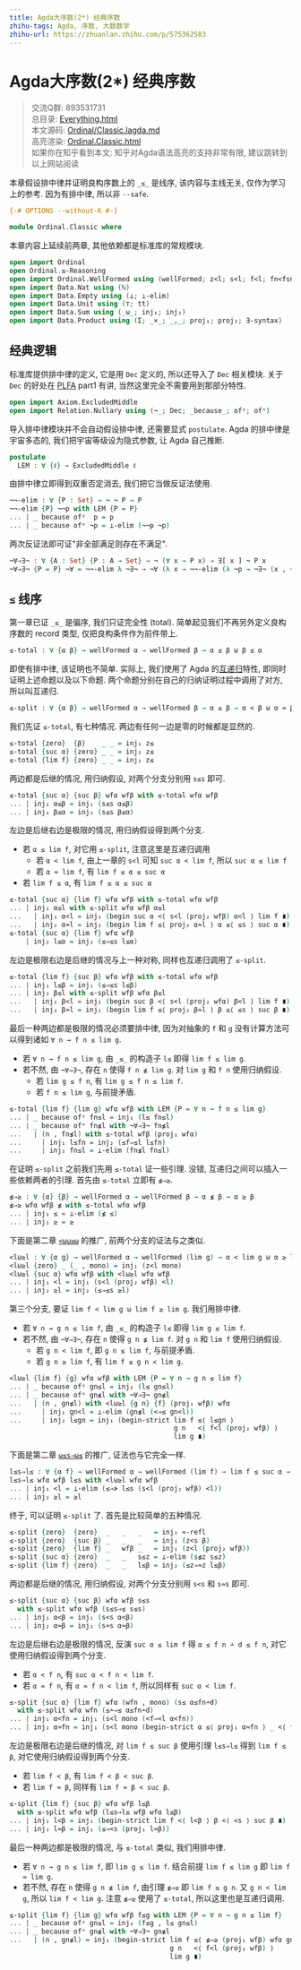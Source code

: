 ```yaml
---
title: Agda大序数(2*) 经典序数
zhihu-tags: Agda, 序数, 大数数学
zhihu-url: https://zhuanlan.zhihu.com/p/575362583
---
```


# Agda大序数(2*) 经典序数

> 交流Q群: 893531731  
> 总目录: [Everything.html](https://choukh.github.io/agda-lvo/Everything.html)  
> 本文源码: [Ordinal/Classic.lagda.md](https://github.com/choukh/agda-lvo/blob/main/src/Ordinal/Classic.lagda.md)  
> 高亮渲染: [Ordinal.Classic.html](https://choukh.github.io/agda-lvo/Ordinal.Classic.html)  
> 如果你在知乎看到本文: 知乎对Agda语法高亮的支持非常有限, 建议跳转到以上网站阅读  

本章假设排中律并证明良构序数上的 `_≤_` 是线序, 该内容与主线无关, 仅作为学习上的参考. 因为有排中律, 所以非 `--safe`.

```agda
{-# OPTIONS --without-K #-}

module Ordinal.Classic where
```

本章内容上延续前两章, 其他依赖都是标准库的常规模块.

```agda
open import Ordinal
open Ordinal.≤-Reasoning
open import Ordinal.WellFormed using (wellFormed; z<l; s<l; f<l; fn<fsn)
open import Data.Nat using (ℕ)
open import Data.Empty using (⊥; ⊥-elim)
open import Data.Unit using (⊤; tt)
open import Data.Sum using (_⊎_; inj₁; inj₂)
open import Data.Product using (Σ; _×_; _,_; proj₁; proj₂; ∃-syntax)
```

## 经典逻辑

标准库提供排中律的定义, 它是用 `Dec` 定义的, 所以还导入了 `Dec` 相关模块. 关于 `Dec` 的好处在 [PLFA](https://agda-zh.github.io/PLFA-zh/) part1 有讲, 当然这里完全不需要用到那部分特性.

```agda
open import Axiom.ExcludedMiddle
open import Relation.Nullary using (¬_; Dec; _because_; ofʸ; ofⁿ)
```

导入排中律模块并不会自动假设排中律, 还需要显式 `postulate`. Agda 的排中律是宇宙多态的, 我们把宇宙等级设为隐式参数, 让 Agda 自己推断.

```agda
postulate
  LEM : ∀ {ℓ} → ExcludedMiddle ℓ
```

由排中律立即得到双重否定消去, 我们把它当做反证法使用.

```agda
¬¬-elim : ∀ {P : Set} → ¬ ¬ P → P
¬¬-elim {P} ¬¬p with LEM {P = P}
... | _ because ofʸ  p = p
... | _ because ofⁿ ¬p = ⊥-elim (¬¬p ¬p)
```

两次反证法即可证"非全部满足则存在不满足".

```agda
¬∀⇒∃¬ : ∀ {A : Set} {P : A → Set} → ¬ (∀ x → P x) → ∃[ x ] ¬ P x
¬∀⇒∃¬ {P = P} ¬∀ = ¬¬-elim λ ¬∃¬ → ¬∀ (λ x → ¬¬-elim (λ ¬p → ¬∃¬ (x , ¬p)))
```

## `≤` 线序

第一章已证 `_≤_` 是偏序, 我们只证完全性 (total). 简单起见我们不再另外定义良构序数的 record 类型, 仅把良构条件作为前件带上.

```agda
≤-total : ∀ {α β} → wellFormed α → wellFormed β → α ≤ β ⊎ β ≤ α
```

即使有排中律, 该证明也不简单. 实际上, 我们使用了 Agda 的[互递归](https://agda.readthedocs.io/en/v2.6.2.2/language/mutual-recursion.html)特性, 即同时证明上述命题以及以下命题. 两个命题分别在自己的归纳证明过程中调用了对方, 所以叫互递归.

```agda
≤-split : ∀ {α β} → wellFormed α → wellFormed β → α ≤ β → α < β ⊎ α ≈ β
```

我们先证 `≤-total`, 有七种情况. 两边有任何一边是零的时候都是显然的.

```agda
≤-total {zero}  {β}    _ _ = inj₁ z≤
≤-total {suc α} {zero} _ _ = inj₂ z≤
≤-total {lim f} {zero} _ _ = inj₂ z≤
```

两边都是后继的情况, 用归纳假设, 对两个分支分别用 `s≤s` 即可.

```agda
≤-total {suc α} {suc β} wfα wfβ with ≤-total wfα wfβ
... | inj₁ α≤β = inj₁ (s≤s α≤β)
... | inj₂ β≤α = inj₂ (s≤s β≤α)
```

左边是后继右边是极限的情况, 用归纳假设得到两个分支.

- 若 `α ≤ lim f`, 对它用 `≤-split`, 注意这里是互递归调用
  - 若 `α < lim f`, 由上一章的 `s<l` 可知 `suc α < lim f`, 所以 `suc α ≤ lim f`
  - 若 `α ≈ lim f`, 有 `lim f ≤ α ≤ suc α`
- 若 `lim f ≤ α`, 有 `lim f ≤ α ≤ suc α`

```agda
≤-total {suc α} {lim f} wfα wfβ with ≤-total wfα wfβ
... | inj₁ α≤l with ≤-split wfα wfβ α≤l
...   | inj₁ α<l = inj₁ (begin suc α <⟨ s<l (proj₂ wfβ) α<l ⟩ lim f ∎)
...   | inj₂ α≈l = inj₂ (begin lim f ≤⟨ proj₂ α≈l ⟩ α ≤⟨ ≤s ⟩ suc α ∎)
≤-total {suc α} {lim f} wfα wfβ
    | inj₂ l≤α = inj₂ (≤⇒≤s l≤α)
```

左边是极限右边是后继的情况与上一种对称, 同样也互递归调用了 `≤-split`.

```agda
≤-total {lim f} {suc β} wfα wfβ with ≤-total wfα wfβ
... | inj₁ l≤β = inj₁ (≤⇒≤s l≤β)
... | inj₂ β≤l with ≤-split wfβ wfα β≤l
...   | inj₁ β<l = inj₂ (begin suc β <⟨ s<l (proj₂ wfα) β<l ⟩ lim f ∎)
...   | inj₂ β≈l = inj₁ (begin lim f ≤⟨ proj₂ β≈l ⟩ β ≤⟨ ≤s ⟩ suc β ∎)
```

最后一种两边都是极限的情况必须要排中律, 因为对抽象的 `f` 和 `g` 没有计算方法可以得到诸如 `∀ n → f n ≤ lim g`.

- 若 `∀ n → f n ≤ lim g`, 由 `_≤_` 的构造子 `l≤` 即得 `lim f ≤ lim g`.
- 若不然, 由 `¬∀⇒∃¬`, 存在 `n` 使得 `f n ≰ lim g`. 对 `lim g` 和 `f n` 使用归纳假设.
  - 若 `lim g ≤ f n`, 有 `lim g ≤ f n ≤ lim f`.
  - 若 `f n ≤ lim g`, 与前提矛盾.

```agda
≤-total {lim f} {lim g} wfα wfβ with LEM {P = ∀ n → f n ≤ lim g}
... | _ because ofʸ fn≤l = inj₁ (l≤ fn≤l)
... | _ because ofⁿ fn≰l with ¬∀⇒∃¬ fn≰l
...   | (n , fn≰l) with ≤-total wfβ (proj₁ wfα)
...     | inj₁ l≤fn = inj₂ (≤f⇒≤l l≤fn)
...     | inj₂ fn≤l = ⊥-elim (fn≰l fn≤l)
```

在证明 `≤-split` 之前我们先用 `≤-total` 证一些引理. 没错, 互递归之间可以插入一些依赖两者的引理. 首先由 `≤-total` 立即有 `≰⇒≥`.

```agda
≰⇒≥ : ∀ {α} {β} → wellFormed α → wellFormed β → α ≰ β → α ≥ β
≰⇒≥ wfα wfβ ≰ with ≤-total wfα wfβ
... | inj₁ ≤ = ⊥-elim (≰ ≤)
... | inj₂ ≥ = ≥
```

下面是第二章 [`<ω⊎≥ω`](Ordinal.WellFormed.html#6406) 的推广, 前两个分支的证法与之类似.

```agda
<l⊎≥l : ∀ {α g} → wellFormed α → wellFormed (lim g) → α < lim g ⊎ α ≥ lim g
<l⊎≥l {zero} _ (_ , mono) = inj₁ (z<l mono)
<l⊎≥l {suc α} wfα wfβ with <l⊎≥l wfα wfβ
... | inj₁ <l = inj₁ (s<l (proj₂ wfβ) <l)
... | inj₂ ≥l = inj₂ (≤⇒≤s ≥l)
```

第三个分支, 要证 `lim f < lim g ⊎ lim f ≥ lim g`. 我们用排中律.

- 若 `∀ n → g n ≤ lim f`, 由 `_≤_` 的构造子 `l≤` 即得 `lim g ≤ lim f`.
- 若不然, 由 `¬∀⇒∃¬`, 存在 `n` 使得 `g n ≰ lim f`. 对 `g n` 和 `lim f` 使用归纳假设.
  - 若 `g n < lim f`, 即 `g n ≤ lim f`, 与前提矛盾.
  - 若 `g n ≥ lim f`, 有 `lim f ≤ g n < lim g`.

```agda
<l⊎≥l {lim f} {g} wfα wfβ with LEM {P = ∀ n → g n ≤ lim f}
... | _ because ofʸ gn≤l = inj₂ (l≤ gn≤l)
... | _ because ofⁿ gn≰l with ¬∀⇒∃¬ gn≰l
...   | (n , gn≰l) with <l⊎≥l {g n} {f} (proj₁ wfβ) wfα
...     | inj₁ gn<l = ⊥-elim (gn≰l (<⇒≤ gn<l))
...     | inj₂ l≤gn = inj₁ (begin-strict lim f ≤⟨ l≤gn ⟩
                                         g n   <⟨ f<l (proj₂ wfβ) ⟩
                                         lim g ∎)
```

下面是第二章 [`ω≤s⇒ω≤`](Ordinal.WellFormed.html#6733) 的推广, 证法也与它完全一样.

```agda
l≤s⇒l≤ : ∀ {α f} → wellFormed α → wellFormed (lim f) → lim f ≤ suc α → lim f ≤ α
l≤s⇒l≤ wfα wfβ l≤s with <l⊎≥l wfα wfβ
... | inj₁ <l = ⊥-elim (≤⇒≯ l≤s (s<l (proj₂ wfβ) <l))
... | inj₂ ≥l = ≥l
```

终于, 可以证明 `≤-split` 了. 首先是比较简单的五种情况.

```agda
≤-split {zero}  {zero}  _   _   _   = inj₂ ≈-refl
≤-split {zero}  {suc β} _   _   _   = inj₁ (z<s β)
≤-split {zero}  {lim f} _   wfβ _   = inj₁ (z<l (proj₂ wfβ))
≤-split {suc α} {zero}  _   _   s≤z = ⊥-elim (s≰z s≤z)
≤-split {lim f} {zero}  _   _   l≤β = inj₂ (≤z⇒≈z l≤β)
```

两边都是后继的情况, 用归纳假设, 对两个分支分别用 `s<s` 和 `s≈s` 即可.

```agda
≤-split {suc α} {suc β} wfα wfβ s≤s
  with ≤-split wfα wfβ (s≤s⇒≤ s≤s)
... | inj₁ α<β = inj₁ (s<s α<β)
... | inj₂ α≈β = inj₂ (s≈s α≈β)
```

左边是后继右边是极限的情况, 反演 `suc α ≤ lim f` 得 `α ≤ f n ∸ d ≤ f n`, 对它使用归纳假设得到两个分支.

- 若 `α < f n`, 有 `suc α < f n < lim f`.
- 若 `α ≈ f n`, 有 `α ≈ f n < lim f`, 所以同样有 `suc α < lim f`.

```agda
≤-split {suc α} {lim f} wfα (wfn , mono) (s≤ α≤fn∸d)
  with ≤-split wfα wfn (≤∸⇒≤ α≤fn∸d)
... | inj₁ α<fn = inj₁ (s<l mono (<f⇒<l α<fn))
... | inj₂ α≈fn = inj₁ (s<l mono (begin-strict α ≤⟨ proj₁ α≈fn ⟩ _ <⟨ f<l mono ⟩ lim f ∎))
```

左边是极限右边是后继的情况, 对 `lim f ≤ suc β` 使用引理 `l≤s⇒l≤` 得到 `lim f ≤ β`, 对它使用归纳假设得到两个分支.

- 若 `lim f < β`, 有 `lim f < β < suc β`.
- 若 `lim f ≈ β`, 同样有 `lim f ≈ β < suc β`.

```agda
≤-split {lim f} {suc β} wfα wfβ l≤β
  with ≤-split wfα wfβ (l≤s⇒l≤ wfβ wfα l≤β)
... | inj₁ l<β = inj₁ (begin-strict lim f <⟨ l<β ⟩ β <⟨ <s ⟩ suc β ∎)
... | inj₂ l≈β = inj₁ (≤⇒<s (proj₁ l≈β))
```

最后一种两边都是极限的情况, 与 `≤-total` 类似, 我们用排中律.

- 若 `∀ n → g n ≤ lim f`, 即 `lim g ≤ lim f`. 结合前提 `lim f ≤ lim g` 即 `lim f ≈ lim g`.
- 若不然, 存在 `n` 使得 `g n ≰ lim f`, 由引理 `≰⇒≥` 即 `lim f ≤ g n`. 又 `g n < lim g`, 所以 `lim f < lim g`. 注意 `≰⇒≥` 使用了 `≤-total`, 所以这里也是互递归调用.

```agda
≤-split {lim f} {lim g} wfα wfβ f≤g with LEM {P = ∀ n → g n ≤ lim f}
... | _ because ofʸ gn≤l = inj₂ (f≤g , l≤ gn≤l)
... | _ because ofⁿ gn≰l with ¬∀⇒∃¬ gn≰l
...   | (n , gn≰l) = inj₁ (begin-strict lim f ≤⟨ ≰⇒≥ (proj₁ wfβ) wfα gn≰l ⟩
                                        g n   <⟨ f<l (proj₂ wfβ) ⟩
                                        lim g ∎)
```

